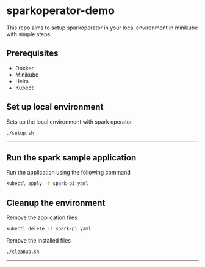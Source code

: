 # sparkoperator-demo

This repo aims to setup sparkoperator in your local environment in minikube with simple steps.

## Prerequisites
- Docker
- Minikube
- Helm
- Kubectl
## Set up local environment

Sets up the local environment with spark operator
```bash
./setup.sh
```
--- 

## Run the spark sample application
Run the application using the following command
```bash
kubectl apply -f spark-pi.yaml
```

## Cleanup the environment
Remove the application files
```bash
kubectl delete -f spark-pi.yaml
```

Remove the installed files
```bash
./cleanup.sh
```
---